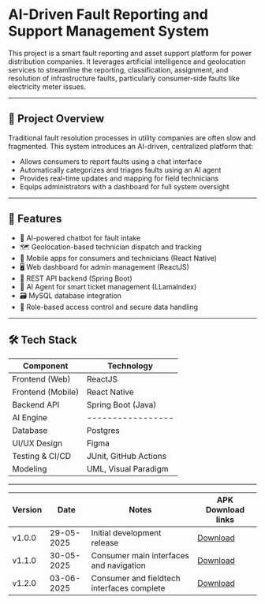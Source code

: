 # AI-Driven Fault Reporting and Support Management System

This project is a smart fault reporting and asset support platform for power distribution companies. It leverages artificial intelligence and geolocation services to streamline the reporting, classification, assignment, and resolution of infrastructure faults, particularly consumer-side faults like electricity meter issues.

---

## 📌 Project Overview

Traditional fault resolution processes in utility companies are often slow and fragmented. This system introduces an AI-driven, centralized platform that:

- Allows consumers to report faults using a chat interface
- Automatically categorizes and triages faults using an AI agent
- Provides real-time updates and mapping for field technicians
- Equips administrators with a dashboard for full system oversight

---

## 🚀 Features

- 🤖 AI-powered chatbot for fault intake
- 🗺️ Geolocation-based technician dispatch and tracking
- 📱 Mobile apps for consumers and technicians (React Native)
- 🖥️ Web dashboard for admin management (ReactJS)
- 🔗 REST API backend (Spring Boot)
- 🧠 AI Agent for smart ticket management (LLamaIndex)
- 🗃️ MySQL database integration
- 🔐 Role-based access control and secure data handling

---

## 🛠️ Tech Stack

| Component           | Technology             |
|--------------------|------------------------|
| Frontend (Web)     | ReactJS                |
| Frontend (Mobile)  | React Native           |
| Backend API        | Spring Boot (Java)     |
| AI Engine          | -----------------             |
| Database           | Postgres                  |
| UI/UX Design       | Figma                  |
| Testing & CI/CD    | JUnit, GitHub Actions  |
| Modeling           | UML, Visual Paradigm   |

---

| Version | Date       | Notes                                       | APK Download links |
| ------- | ---------- | ------------------------------------------- | ------------------ |
| v1.0.0  | 29-05-2025 | Initial development release                 | [Download](https://expo.dev/artifacts/eas/rLvc4WksLQbxbHjoYUPt77.apk) |
| v1.1.0  | 30-05-2025 | Consumer main interfaces and navigation     | [Download](https://expo.dev/artifacts/eas/nCoxkChDmLMe3RZFfnQ1V3.apk) |
| v1.2.0  | 03-06-2025 | Consumer and fieldtech interfaces complete  | [Download](https://expo.dev/artifacts/eas/bAqXBY3MXeBHmjJQEMYNYU.apk) |